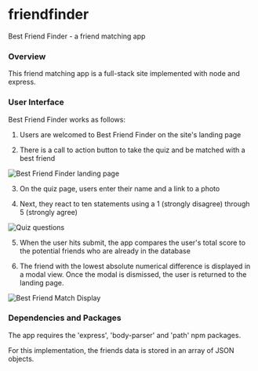 # friendfinder
Best Friend Finder - a friend matching app


### Overview

This friend matching app is a full-stack site implemented with node and express.


### User Interface


Best Friend Finder works as follows:

1. Users are welcomed to Best Friend Finder on the site's landing page

2. There is a call to action button to take the quiz and be matched with a best friend

![Best Friend Finder landing page](http://fios.vc/FriendFinderLandingPage2.png "Landing Page")

3. On the quiz page, users enter their name and a link to a photo 

4. Next, they react to ten statements using a 1 (strongly disagree) through 5 (strongly agree)

![Quiz questions](http://fios.vc/FriendFinderQuiz2.png "Quiz question interface")

5. When the user hits submit, the app compares the user's total score to the potential friends who are already in the database 

6. The friend with the lowest absolute numerical difference is displayed in a modal view. Once the modal is dismissed, the user is returned to the landing page.

![Best Friend Match Display](http://fios.vc/FriendFinderMatchModal2.png "Display closest match")


### Dependencies and Packages

The app requires the 'express', 'body-parser' and 'path' npm packages.

For this implementation, the friends data is stored in an array of JSON objects.